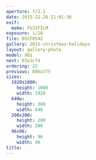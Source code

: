 ```yaml
---
aperture: f/2.1
date: 2015-12-26 21:01:36
exif:
  make: FUJIFILM
exposure: 1/10
file: DSCF0542
gallery: 2015-christmas-holidays
layout: gallery-photo
model: XQ1
next: 03a3cf4
ordering: 22
previous: 88ba775
sizes:
  1920x1080:
    height: 1080
    width: 1920
  640w:
    height: 360
    width: 640
  200x200:
    height: 200
    width: 200
  96x96:
    height: 96
    width: 96
title: 
---
```

